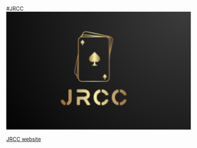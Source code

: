 #JRCC
![JRCC](https://github.com/jimmycanete/jrcc/blob/main/images/jrcc.png)


[JRCC website](https://jimmycanete.github.io/jrcc/)
